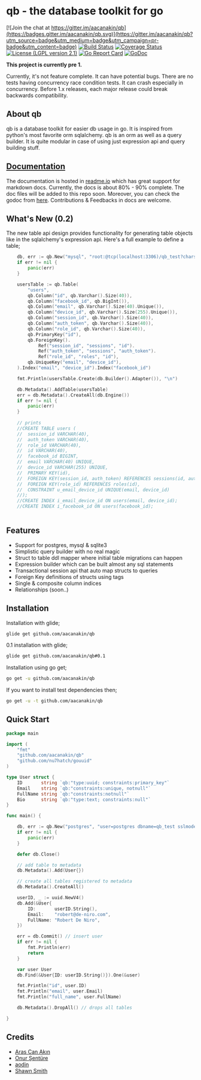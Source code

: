 [logo]: https://github.com/aacanakin/qb/raw/master/qb_logo_128.png "qb: the database toolkit for go"

# qb - the database toolkit for go

[![Join the chat at https://gitter.im/aacanakin/qb](https://badges.gitter.im/aacanakin/qb.svg)](https://gitter.im/aacanakin/qb?utm_source=badge&utm_medium=badge&utm_campaign=pr-badge&utm_content=badge)
[![Build Status](https://travis-ci.org/aacanakin/qb.svg?branch=master)](https://travis-ci.org/aacanakin/qb) [![Coverage Status](https://coveralls.io/repos/github/aacanakin/qb/badge.svg?branch=master)](https://coveralls.io/github/aacanakin/qb?branch=master) [![License (LGPL version 2.1)](https://img.shields.io/badge/license-GNU%20LGPL%20version%202.1-brightgreen.svg?style=flat)](http://opensource.org/licenses/LGPL-2.1) [![Go Report Card](https://goreportcard.com/badge/github.com/aacanakin/qb)](https://goreportcard.com/report/github.com/aacanakin/qb) [![GoDoc](https://godoc.org/github.com/golang/gddo?status.svg)](http://godoc.org/github.com/aacanakin/qb)


**This project is currently pre 1.**

Currently, it's not feature complete. It can have potential bugs. There are no tests having concurrency race condition tests. It can crash especially in concurrency. 
Before 1.x releases, each major release could break backwards compatibility.

About qb
--------
qb is a database toolkit for easier db usage in go. It is inspired from python's most favorite orm sqlalchemy. qb is an orm as well as a query builder. It is quite modular in case of using just expression api and query building stuff.

[Documentation](https://qb.readme.io)
-------------
The documentation is hosted in [readme.io](https://qb.readme.io) which has great support for markdown docs. Currently, the docs is about 80% - 90% complete. The doc files will be added to this repo soon. Moreover, you can check the godoc from [here](https://godoc.org/github.com/aacanakin/qb). Contributions & Feedbacks in docs are welcome.

What's New (0.2)
----------------
The new table api design provides functionality for generating table objects like in the sqlalchemy's expression api.
Here's a full example to define a table;
```go
    db, err := qb.New("mysql", "root:@tcp(localhost:3306)/qb_test?charset=utf8")
	if err != nil {
		panic(err)
	}

	usersTable := qb.Table(
		"users",
		qb.Column("id", qb.Varchar().Size(40)),
		qb.Column("facebook_id", qb.BigInt()),
		qb.Column("email", qb.Varchar().Size(40).Unique()),
		qb.Column("device_id", qb.Varchar().Size(255).Unique()),
		qb.Column("session_id", qb.Varchar().Size(40)),
		qb.Column("auth_token", qb.Varchar().Size(40)),
		qb.Column("role_id", qb.Varchar().Size(40)),
		qb.PrimaryKey("id"),
		qb.ForeignKey().
			Ref("session_id", "sessions", "id").
			Ref("auth_token", "sessions", "auth_token").
			Ref("role_id", "roles", "id"),
		qb.UniqueKey("email", "device_id"),
	).Index("email", "device_id").Index("facebook_id")

	fmt.Println(usersTable.Create(db.Builder().Adapter()), "\n")

	db.Metadata().AddTable(usersTable)
	err = db.Metadata().CreateAll(db.Engine())
	if err != nil {
		panic(err)
	}
	
	// prints
	//CREATE TABLE users (
    //	session_id VARCHAR(40),
    //	auth_token VARCHAR(40),
    //	role_id VARCHAR(40),
    //	id VARCHAR(40),
    //	facebook_id BIGINT,
    //	email VARCHAR(40) UNIQUE,
    //	device_id VARCHAR(255) UNIQUE,
    //	PRIMARY KEY(id),
    //	FOREIGN KEY(session_id, auth_token) REFERENCES sessions(id, auth_token),
    //	FOREIGN KEY(role_id) REFERENCES roles(id),
    //	CONSTRAINT u_email_device_id UNIQUE(email, device_id)
    //);
    //CREATE INDEX i_email_device_id ON users(email, device_id);
    //CREATE INDEX i_facebook_id ON users(facebook_id);
	
```

Features
--------
- Support for postgres, mysql & sqlite3
- Simplistic query builder with no real magic
- Struct to table ddl mapper where initial table migrations can happen
- Expression builder which can be built almost any sql statements
- Transactional session api that auto map structs to queries
- Foreign Key definitions of structs using tags
- Single & composite column indices
- Relationships (soon..)

Installation
------------
Installation with glide;
```sh
glide get github.com/aacanakin/qb
```

0.1 installation with glide;
```sh
glide get github.com/aacanakin/qb#0.1
```

Installation using go get;
```sh
go get -u github.com/aacanakin/qb
```
If you want to install test dependencies then;
```sh
go get -u -t github.com/aacanakin/qb
```

Quick Start
-----------
```go
package main

import (
	"fmt"
	"github.com/aacanakin/qb"
	"github.com/nu7hatch/gouuid"
)

type User struct {
	ID       string `qb:"type:uuid; constraints:primary_key"`
	Email    string `qb:"constraints:unique, notnull"`
	FullName string `qb:"constraints:notnull"`
	Bio      string `qb:"type:text; constraints:null"`
}

func main() {

	db, err := qb.New("postgres", "user=postgres dbname=qb_test sslmode=disable")
	if err != nil {
		panic(err)
	}

	defer db.Close()

	// add table to metadata
	db.Metadata().Add(User{})

	// create all tables registered to metadata
	db.Metadata().CreateAll()

	userID, _ := uuid.NewV4()
	db.Add(&User{
		ID:       userID.String(),
		Email:    "robert@de-niro.com",
		FullName: "Robert De Niro",
	})

	err = db.Commit() // insert user
	if err != nil {
	    fmt.Println(err)
	    return
	}

	var user User
	db.Find(&User{ID: userID.String()}).One(&user)

	fmt.Println("id", user.ID)
	fmt.Println("email", user.Email)
	fmt.Println("full_name", user.FullName)

	db.Metadata().DropAll() // drops all tables

}
```

Credits
-------
- [Aras Can Akın](https://github.com/aacanakin)
- [Onur Şentüre](https://github.com/onursenture)
- [aodin](https://github.com/aodin)
- [Shawn Smith](https://github.com/shawnps)
